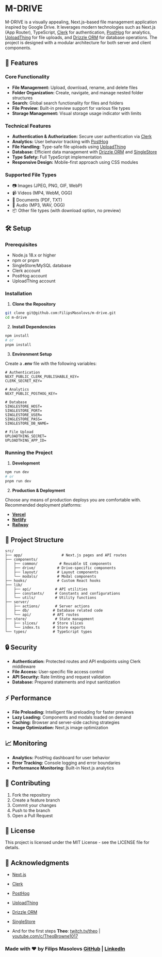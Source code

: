 # M-DRIVE

M-DRIVE is a visually appealing, Next.js–based file management application inspired by Google Drive. It leverages modern technologies such as Next.js (App Router), TypeScript, [Clerk](https://clerk.com) for authentication, [PostHog](https://posthog.com) for analytics, [UploadThing](https://uploadthing.com) for file uploads, and [Drizzle ORM](https://orm.drizzle.team) for database operations. The project is designed with a modular architecture for both server and client components.

## 🚀 Features

### Core Functionality

- **File Management:** Upload, download, rename, and delete files
- **Folder Organization:** Create, navigate, and manage nested folder structures
- **Search:** Global search functionality for files and folders
- **File Preview:** Built-in preview support for various file types
- **Storage Management:** Visual storage usage indicator with limits

### Technical Features

- **Authentication & Authorization:** Secure user authentication via [Clerk](https://clerk.com)
- **Analytics:** User behavior tracking with [PostHog](https://posthog.com)
- **File Handling:** Type-safe file uploads using [UploadThing](https://uploadthing.com)
- **Database:** Efficient data management with [Drizzle ORM](https://orm.drizzle.team) and [SingleStore](https://www.singlestore.com)
- **Type Safety:** Full TypeScript implementation
- **Responsive Design:** Mobile-first approach using CSS modules

### Supported File Types

- 📷 Images (JPEG, PNG, GIF, WebP)
- 📹 Videos (MP4, WebM, OGG)
- 📄 Documents (PDF, TXT)
- 🎵 Audio (MP3, WAV, OGG)
- 📦 Other file types (with download option, no preview)

## 🛠 Setup

### Prerequisites

- Node.js 18.x or higher
- npm or pnpm
- SingleStore/MySQL database
- Clerk account
- PostHog account
- UploadThing account

### Installation

1. **Clone the Repository**

```bash
git clone git@github.com:FilipsMasolovs/m-drive.git
cd m-drive
```

2. **Install Dependencies**

```bash
npm install
# or
pnpm install
```

3. **Environment Setup**

Create a **.env** file with the following variables:

```env
# Authentication
NEXT_PUBLIC_CLERK_PUBLISHABLE_KEY=
CLERK_SECRET_KEY=

# Analytics
NEXT_PUBLIC_POSTHOG_KEY=

# Database
SINGLESTORE_HOST=
SINGLESTORE_PORT=
SINGLESTORE_USER=
SINGLESTORE_PASS=
SINGLESTORE_DB_NAME=

# File Upload
UPLOADTHING_SECRET=
UPLOADTHING_APP_ID=
```

### Running the Project

1. **Development**

```bash
npm run dev
# or
pnpm run dev
```

2. **Production & Deployment**

Choose any means of production deploys you are comfortable with.\
Recommended deployment platforms:

- **[Vercel](https://vercel.com)**
- **[Netlify](https://www.netlify.com)**
- **[Railway](https://railway.com)**

## 📁 Project Structure

```text
src/
├── app/                  # Next.js pages and API routes
├── components/
│   ├── common/          # Reusable UI components
│   ├── drive/          # Drive-specific components
│   ├── layout/         # Layout components
│   └── modals/         # Modal components
├── hooks/              # Custom React hooks
├── lib/
│   ├── api/           # API utilities
│   ├── constants/     # Constants and configurations
│   └── utils/         # Utility functions
├── server/
│   ├── actions/       # Server actions
│   ├── db/           # Database related code
│   └── api/          # API routes
├── store/             # State management
│   ├── slices/       # Store slices
│   └── index.ts      # Store exports
└── types/            # TypeScript types
```

## 🔒 Security

- **Authentication:** Protected routes and API endpoints using Clerk middleware
- **File Access:** User-specific file access control
- **API Security:** Rate limiting and request validation
- **Database:** Prepared statements and input sanitization

## ⚡ Performance

- **File Preloading:** Intelligent file preloading for faster previews
- **Lazy Loading:** Components and modals loaded on demand
- **Caching:** Browser and server-side caching strategies
- **Image Optimization:** Next.js image optimization

## 📈 Monitoring

- **Analytics:** PostHog dashboard for user behavior
- **Error Tracking:** Console logging and error boundaries
- **Performance Monitoring:** Built-in Next.js analytics

## 🤝 Contributing

1. Fork the repository
2. Create a feature branch
3. Commit your changes
4. Push to the branch
5. Open a Pull Request

## 📄 License

This project is licensed under the MIT License - see the LICENSE file for details.

## 🙏 Acknowledgments

- [Next.js](https://nextjs.org/)
- [Clerk](https://clerk.com)
- [PostHog](https://posthog.com)
- [UploadThing](https://uploadthing.com)
- [Drizzle ORM](https://orm.drizzle.team)
- [SingleStore](https://www.singlestore.com)

- And for the first steps **Theo**: [twitch.tv/theo](https://www.twitch.tv/theo) | [youtube.com/c/TheoBrowne1017](https://www.youtube.com/c/TheoBrowne1017)

### Made with ❤️ by Filips Masolovs [GitHub](https://github.com/FilipsMasolovs) | [LinkedIn](https://www.linkedin.com/in/filips-masolovs)
